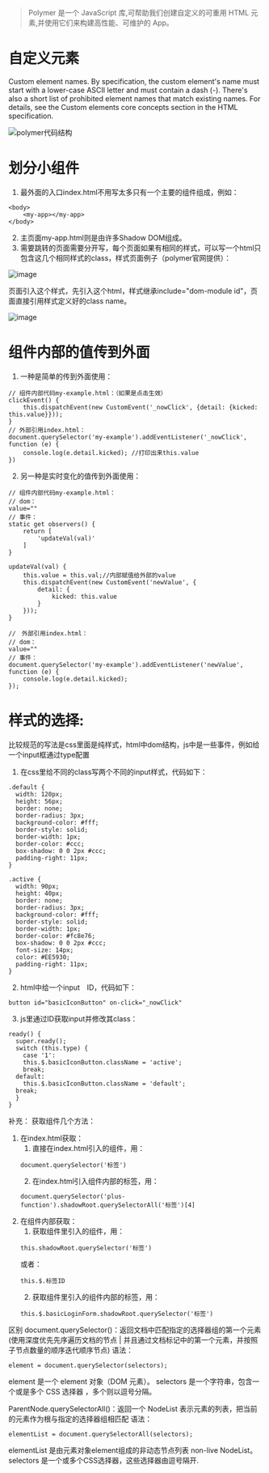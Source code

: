 > Polymer 是一个 JavaScript 库,可帮助我们创建自定义的可重用 HTML 元素,并使用它们来构建高性能、可维护的 App。

# 自定义元素

Custom element names. By specification, the custom element's name must start with a lower-case ASCII letter and must contain a dash (-). There's also a short list of prohibited element names that match existing names. For details, see the Custom elements core concepts section in the HTML specification.

![polymer代码结构](https://cuiwanyue.github.io/static/images/polymer-custom%20element-1.jpg)


# 划分小组件

1. 最外面的入口index.html不用写太多只有一个主要的组件组成，例如：

```
<body>
    <my-app></my-app>
</body>
```
2. 主页面my-app.html则是由许多Shadow DOM组成。
3. 需要跳转的页面需要分开写，每个页面如果有相同的样式，可以写一个html只包含这几个相同样式的class，样式页面例子（polymer官网提供）：

![image](https://cuiwanyue.github.io/static/images/example1-2.jpg)

页面引入这个样式，先引入这个html，样式继承include="dom-module id"，页面直接引用样式定义好的class name。

![image](https://cuiwanyue.github.io/static/images/example1-3.jpg)

# 组件内部的值传到外面

1. 一种是简单的传到外面使用：

```
// 组件内部代码my-example.html：（如果是点击生效）
clickEvent() {
    this.dispatchEvent(new CustomEvent('_nowClick', {detail: {kicked: this.value}}));
}
// 外部引用index.html：
document.querySelector('my-example').addEventListener('_nowClick', function (e) {
    console.log(e.detail.kicked); //打印出来this.value
})
```

2. 另一种是实时变化的值传到外面使用：

```
// 组件内部代码my-example.html：
// dom：
value=""
// 事件：
static get observers() {
    return [
        'updateVal(val)'
    ]
}

updateVal(val) {
    this.value = this.val;//内部赋值给外部的value
    this.dispatchEvent(new CustomEvent('newValue', {
        detail: {
            kicked: this.value
        }
    }));
}

//　外部引用index.html：
// dom：
value=""
// 事件：
document.querySelector('my-example').addEventListener('newValue', function (e) {
    console.log(e.detail.kicked);
});
```

#  样式的选择:

比较规范的写法是css里面是纯样式，html中dom结构，js中是一些事件，例如给一个input框通过type配置

1. 在css里给不同的class写两个不同的input样式，代码如下：

```
.default {
  width: 120px;
  height: 56px;  
  border: none;
  border-radius: 3px;
  background-color: #fff;
  border-style: solid;
  border-width: 1px;
  border-color: #ccc;
  box-shadow: 0 0 2px #ccc;
  padding-right: 11px;
}

.active {
  width: 90px;
  height: 40px;
  border: none;
  border-radius: 3px;
  background-color: #fff;
  border-style: solid;
  border-width: 1px;
  border-color: #fc8e76;
  box-shadow: 0 0 2px #ccc;
  font-size: 14px;
  color: #EE5930;
  padding-right: 11px;
}
```

2. html中给一个input　ID，代码如下：

```
button id="basicIconButton" on-click="_nowClick"
```

3. js里通过ID获取input并修改其class：

```
ready() {
  super.ready();
  switch (this.type) {
    case '1':
    this.$.basicIconButton.className = 'active';
    break;
  default:
    this.$.basicIconButton.className = 'default';
  break;
  }
}
```
补充：
获取组件几个方法：
1. 在index.html获取：
    1. 直接在index.html引入的组件，用：
    ```
    document.querySelector('标签')
    ```
    2. 在index.html引入组件内部的标签，用：
    ```
    document.querySelector('plus-function').shadowRoot.querySelectorAll('标签')[4]
    ```
2. 在组件内部获取：
    1. 获取组件里引入的组件，用：
    ```
    this.shadowRoot.querySelector('标签')　
    ```
    或者：
    ```
    this.$.标签ID
    ``` 
    2. 获取组件里引入的组件内部的标签，用：
    ```
    this.$.basicLoginForm.shadowRoot.querySelector('标签')
    ```
区别
document.querySelector()：返回文档中匹配指定的选择器组的第一个元素(使用深度优先先序遍历文档的节点 | 并且通过文档标记中的第一个元素，并按照子节点数量的顺序迭代顺序节点)
语法：
```
element = document.querySelector(selectors);
```
element 是一个 element 对象（DOM 元素）。
selectors 是一个字符串，包含一个或是多个 CSS 选择器 ，多个则以逗号分隔。

ParentNode.querySelectorAll()：返回一个 NodeList 表示元素的列表，把当前的元素作为根与指定的选择器组相匹配
语法：
```
elementList = document.querySelectorAll(selectors);
```
elementList 是由元素对象element组成的非动态节点列表 non-live NodeList。
selectors 是一个或多个CSS选择器，这些选择器由逗号隔开.